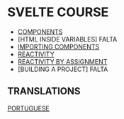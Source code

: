 # SVELTE COURSE

* [COMPONENTS](./folderEnglish/Components.md)
* [HTML INSIDE VARIABLES] FALTA
* [IMPORTING COMPONENTS](./folderEnglish/ImportingComponents.md)
* [REACTIVITY](./folderEnglish/Reactivity.md)
* [REACTIVITY BY ASSIGNMENT](./folderEnglish/ReactivityByAssignment.md)
* [BUILDING A PROJECT] FALTA

## TRANSLATIONS

[PORTUGUESE](./LEIAME.md)
